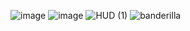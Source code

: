 
![image](https://user-images.githubusercontent.com/12102540/134769552-811e2eec-3ac6-41b0-a324-ab790a62395a.png)
![image](https://user-images.githubusercontent.com/12102540/134769579-d91b73eb-0cd2-4f51-b430-2da7fc9bc5ef.png)
![HUD (1)](https://user-images.githubusercontent.com/12102540/134770293-12dc35cd-3f78-4793-8b9e-924cb8884363.png)
![banderilla](https://user-images.githubusercontent.com/12102540/134770383-57f054f2-37d3-47e9-91c3-165c0c6c10d2.png)

